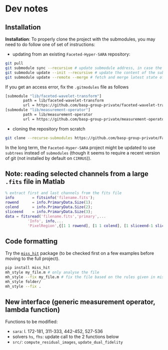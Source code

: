 # Dev notes

## Installation

**Installation**: To properly clone the project with the submodules, you may need to do follow one of set of instructions:

- updating from an existing `Faceted-Hyper-SARA` repository:

```bash
git pull
git submodule sync --recursive # update submodule address, in case the url has changed
git submodule update --init --recursive # update the content of the submodules
git submodule update --remote --merge # fetch and merge latest state of the submodule
```

If you get an access error, fix the `.gitmodules` file as follows

```bash
[submodule "lib/faceted-wavelet-transform"]
        path = lib/faceted-wavelet-transform
        url = https://github.com/basp-group-private/faceted-wavelet-transform.git
[submodule "lib/measurement-operator"]
        path = lib/measurement-operator
        url = https://github.com/basp-group-private/measurement-operator.git
```

- cloning the repository from scratch

```bash
git clone --recurse-submodules https://github.com/basp-group-private/Faceted-Hyper-SARA.git
```

In the long term, the `Faceted-Hyper-SARA` project might be updated to use `subtrees` instead of `submodules` (though it seems to require a recent version of git (not installed by default on `CIRRUS`)).

## Note: reading selected channels from a large `.fits` file in Matlab

```matlab
% extract first and last channels from the fits file
info        = fitsinfo('filename.fits');
rowend      = info.PrimaryData.Size(1);
colend      = info.PrimaryData.Size(2);
sliceend    = info.PrimaryData.Size(3);
data = fitsread('filename.fits','primary',...
          'Info', info,...
          'PixelRegion',{[1 1 rowend], [1 1 colend], [1 sliceend-1 sliceend]});
```

## Code formatting

Try the [`miss_hit`](https://github.com/florianschanda/miss_hit) package (to be checked first on a few examples before moving to the full project).

```bash
pip install miss_hit
mh_style my_file.m # only analyse the file
mh_style --fix my_file.m # fix the file based on the rules given in miss_hit.cfg
mh_style folder/
mh_style --fix .
```

## New interface (generic measurement  operator, lambda function)

Functions to be modified:

- `sara`: l. 172-181, 311-333, 442-452, 527-536
- solvers `hs`, `fhs`: update call to the 2 functions below
- `src/`: `compute_residual_images`, `update_dual_fidelity`
